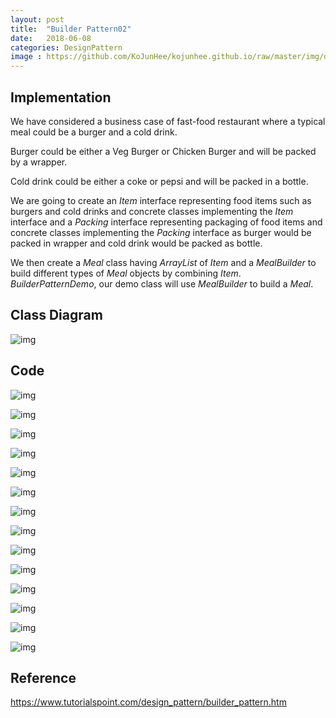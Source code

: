 ```yaml
---
layout: post
title:  "Builder Pattern02"
date:   2018-06-08
categories: DesignPattern
image : https://github.com/KoJunHee/kojunhee.github.io/raw/master/img/dpci.png
---
```


## Implementation

We have considered a business case of fast-food restaurant where a typical meal could be a burger and a cold drink. 

Burger could be either a Veg Burger or Chicken Burger and will be packed by a wrapper. 

Cold drink could be either a coke or pepsi and will be packed in a bottle.

We are going to create an *Item* interface representing food items such as burgers and cold drinks and concrete classes implementing the *Item* interface and a *Packing* interface representing packaging of food items and concrete classes implementing the *Packing* interface as burger would be packed in wrapper and cold drink would be packed as bottle.

We then create a *Meal* class having *ArrayList* of *Item* and a *MealBuilder* to build different types of *Meal* objects by combining *Item*. *BuilderPatternDemo*, our demo class will use *MealBuilder* to build a *Meal*.

## Class Diagram

![img](https://github.com/KoJunHee/kojunhee.github.io/raw/master/img/builderPattern02.png) 

## Code

![img](https://github.com/KoJunHee/kojunhee.github.io/raw/master/img/bp01.png) 

![img](https://github.com/KoJunHee/kojunhee.github.io/raw/master/img/bp02.png) 

![img](https://github.com/KoJunHee/kojunhee.github.io/raw/master/img/bp03.png) 

![img](https://github.com/KoJunHee/kojunhee.github.io/raw/master/img/bp04.png) 

![img](https://github.com/KoJunHee/kojunhee.github.io/raw/master/img/bp05.png) 

![img](https://github.com/KoJunHee/kojunhee.github.io/raw/master/img/bp06.png) 

![img](https://github.com/KoJunHee/kojunhee.github.io/raw/master/img/bp07.png) 

![img](https://github.com/KoJunHee/kojunhee.github.io/raw/master/img/bp08.png) 

![img](https://github.com/KoJunHee/kojunhee.github.io/raw/master/img/bp09.png) 

![img](https://github.com/KoJunHee/kojunhee.github.io/raw/master/img/bp10.png) 

![img](https://github.com/KoJunHee/kojunhee.github.io/raw/master/img/bp11.png) 

![img](https://github.com/KoJunHee/kojunhee.github.io/raw/master/img/bp12.png) 

![img](https://github.com/KoJunHee/kojunhee.github.io/raw/master/img/bp13.png) 

![img](https://github.com/KoJunHee/kojunhee.github.io/raw/master/img/bp14.png) 

## Reference

<https://www.tutorialspoint.com/design_pattern/builder_pattern.htm>